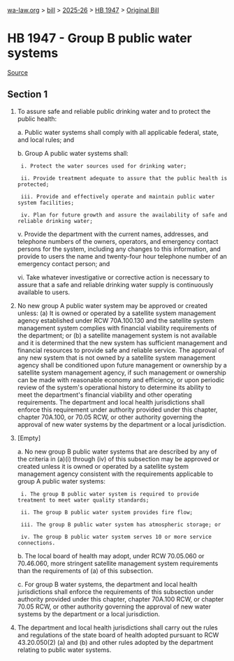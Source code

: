 [wa-law.org](/) > [bill](/bill/) > [2025-26](/bill/2025-26/) > [HB 1947](/bill/2025-26/hb/1947/) > [Original Bill](/bill/2025-26/hb/1947/1/)

# HB 1947 - Group B public water systems

[Source](http://lawfilesext.leg.wa.gov/biennium/2025-26/Pdf/Bills/House%20Bills/1947.pdf)

## Section 1
1. To assure safe and reliable public drinking water and to protect the public health:

    a. Public water systems shall comply with all applicable federal, state, and local rules; and

    b. Group A public water systems shall:

        i. Protect the water sources used for drinking water;

        ii. Provide treatment adequate to assure that the public health is protected;

        iii. Provide and effectively operate and maintain public water system facilities;

        iv. Plan for future growth and assure the availability of safe and reliable drinking water;

    v. Provide the department with the current names, addresses, and telephone numbers of the owners, operators, and emergency contact persons for the system, including any changes to this information, and provide to users the name and twenty-four hour telephone number of an emergency contact person; and

    vi. Take whatever investigative or corrective action is necessary to assure that a safe and reliable drinking water supply is continuously available to users.

2. No new group A public water system may be approved or created unless: (a) It is owned or operated by a satellite system management agency established under RCW 70A.100.130 and the satellite system management system complies with financial viability requirements of the department; or (b) a satellite management system is not available and it is determined that the new system has sufficient management and financial resources to provide safe and reliable service. The approval of any new system that is not owned by a satellite system management agency shall be conditioned upon future management or ownership by a satellite system management agency, if such management or ownership can be made with reasonable economy and efficiency, or upon periodic review of the system's operational history to determine its ability to meet the department's financial viability and other operating requirements. The department and local health jurisdictions shall enforce this requirement under authority provided under this chapter, chapter 70A.100, or 70.05 RCW, or other authority governing the approval of new water systems by the department or a local jurisdiction.

3. [Empty]

    a. No new group B public water systems that are described by any of the criteria in (a)(i) through (iv) of this subsection may be approved or created unless it is owned or operated by a satellite system management agency consistent with the requirements applicable to group A public water systems:

        i. The group B public water system is required to provide treatment to meet water quality standards;

        ii. The group B public water system provides fire flow;

        iii. The group B public water system has atmospheric storage; or

        iv. The group B public water system serves 10 or more service connections.

    b. The local board of health may adopt, under RCW 70.05.060 or 70.46.060, more stringent satellite management system requirements than the requirements of (a) of this subsection.

    c. For group B water systems, the department and local health jurisdictions shall enforce the requirements of this subsection under authority provided under this chapter, chapter 70A.100 RCW, or chapter 70.05 RCW, or other authority governing the approval of new water systems by the department or a local jurisdiction.

4. The department and local health jurisdictions shall carry out the rules and regulations of the state board of health adopted pursuant to RCW 43.20.050(2) (a) and (b) and other rules adopted by the department relating to public water systems.
